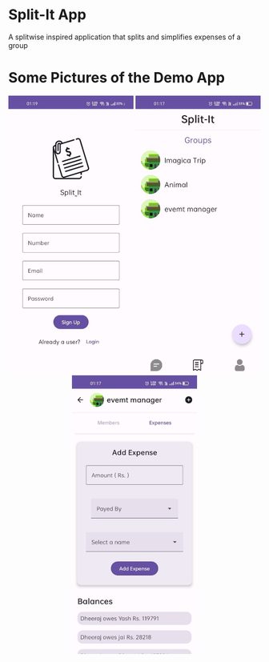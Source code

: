 # Split-It App

A splitwise inspired application that splits and simplifies expenses of a group

# Some Pictures of the Demo App

<div align="center">
  <img src="https://github.com/Dheeraj-2003/Split-It/blob/main/demo%20pictures/photo_2024-01-31_22-36-03.jpg" alt="Sign up Screen" width="250" />
  <img src="https://github.com/Dheeraj-2003/Split-It/blob/main/demo%20pictures/photo_2024-01-31_22-36-06.jpg" alt="Groups Screen" width="250" />
  <img src="https://github.com/Dheeraj-2003/Split-It/blob/main/demo%20pictures/photo_2024-01-31_22-36-10.jpg" alt="Expense Splitting Screen" width="250" />
</div>
